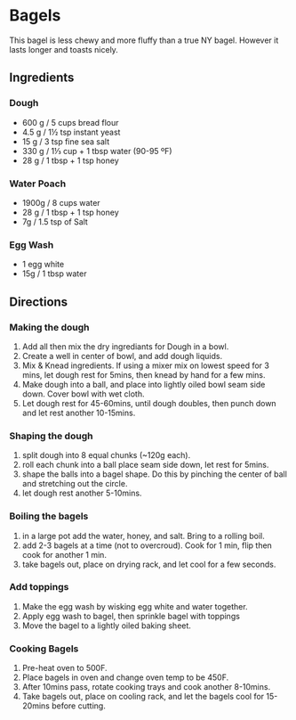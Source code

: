 # Bagels

This bagel is less chewy and more fluffy than a true NY bagel. However it lasts longer and toasts nicely.

## Ingredients 

### Dough
* 600 g / 5 cups bread flour
* 4.5 g / 1½ tsp instant yeast
* 15 g / 3 tsp fine sea salt
* 330 g / 1⅓ cup + 1 tbsp water (90-95 ºF)
* 28 g / 1 tbsp + 1 tsp honey

### Water Poach
* 1900g / 8 cups water
* 28 g / 1 tbsp + 1 tsp honey
* 7g / 1.5 tsp of Salt


### Egg Wash
* 1 egg white
* 15g / 1 tbsp water

## Directions

### Making the dough

1) Add all then mix the dry ingrediants for Dough in a bowl.
2) Create a well in center of bowl, and add dough liquids.
3) Mix & Knead ingredients. If using a mixer mix on lowest speed for 3 mins, let dough rest for 5mins, then knead by hand for a few mins.
4) Make dough into a ball, and place into lightly oiled bowl seam side down. Cover bowl with wet cloth.
5) Let dough rest for 45-60mins, until dough doubles, then punch down and let rest another 10-15mins.

### Shaping the dough
1) split dough into 8 equal chunks (~120g each).
2) roll each chunk into a ball place seam side down, let rest for 5mins.
3) shape the balls into a bagel shape. Do this by pinching the center of ball and stretching out the circle. 
4) let dough rest another 5-10mins.

### Boiling the bagels
1) in a large pot add the water, honey, and salt. Bring to a rolling boil.
2) add 2-3 bagels at a time (not to overcroud). Cook for 1 min, flip then cook for another 1 min.
3) take bagels out, place on drying rack, and let cool for a few seconds.


### Add toppings
1) Make the egg wash by wisking egg white and water together.
2) Apply egg wash to bagel, then sprinkle bagel with toppings
3) Move the bagel to a lightly oiled baking sheet.

### Cooking Bagels
1) Pre-heat oven to 500F.
2) Place bagels in oven and change oven temp to be 450F.
3) After 10mins pass, rotate cooking trays and cook another 8-10mins.
4) Take bagels out, place on cooling rack, and let the bagels cool for 15-20mins before cutting.
